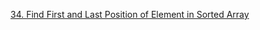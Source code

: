 [34. Find First and Last Position of Element in Sorted Array](https://leetcode-cn.com/problems/find-first-and-last-position-of-element-in-sorted-array/)